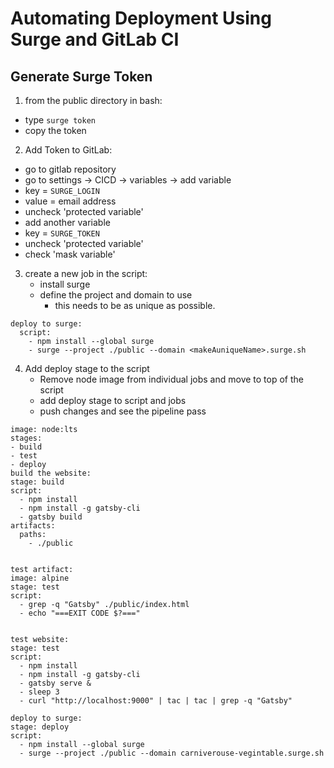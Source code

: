 # Automating Deployment Using Surge and GitLab CI

## Generate Surge Token

1. from the public directory in bash:
  - type `surge token`
  - copy the token

2. Add Token to GitLab:  
  - go to gitlab repository
  - go to settings -> CICD -> variables -> add variable
  - key = `SURGE_LOGIN`
  - value = email address
  - uncheck 'protected variable'
  - add another variable
  - key = `SURGE_TOKEN`
  - uncheck 'protected variable'
  - check 'mask variable'
  
3. create a new job in the script:
   - install surge
   - define the project and domain to use 
      - this needs to be as unique as possible.
  
```
deploy to surge:
  script:
    - npm install --global surge
    - surge --project ./public --domain <makeAuniqueName>.surge.sh
```

4. Add deploy stage to the script
   - Remove node image from individual jobs and move to top of the script
   - add deploy stage to script and jobs
   - push changes and see the pipeline pass
  
  ```
  image: node:lts
stages:
  - build
  - test
  - deploy
build the website:
  stage: build
  script:
    - npm install
    - npm install -g gatsby-cli
    - gatsby build
  artifacts:
    paths:
      - ./public


test artifact:
  image: alpine
  stage: test
  script:
    - grep -q "Gatsby" ./public/index.html
    - echo "===EXIT CODE $?==="


test website:
  stage: test
  script:
    - npm install
    - npm install -g gatsby-cli
    - gatsby serve &
    - sleep 3
    - curl "http://localhost:9000" | tac | tac | grep -q "Gatsby"
    
deploy to surge:
  stage: deploy
  script:
    - npm install --global surge
    - surge --project ./public --domain carniverouse-vegintable.surge.sh
  ```



